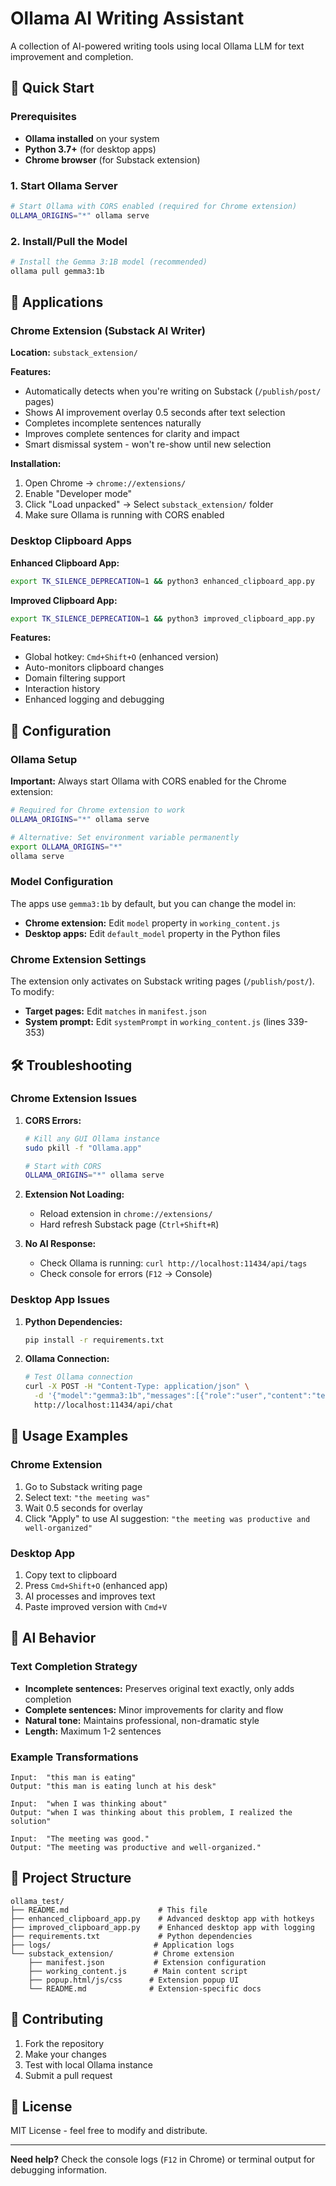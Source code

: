 # Ollama AI Writing Assistant

A collection of AI-powered writing tools using local Ollama LLM for text improvement and completion.

## 🚀 Quick Start

### Prerequisites
- **Ollama installed** on your system
- **Python 3.7+** (for desktop apps)
- **Chrome browser** (for Substack extension)

### 1. Start Ollama Server

```bash
# Start Ollama with CORS enabled (required for Chrome extension)
OLLAMA_ORIGINS="*" ollama serve
```

### 2. Install/Pull the Model

```bash
# Install the Gemma 3:1B model (recommended)
ollama pull gemma3:1b
```

## 📱 Applications

### Chrome Extension (Substack AI Writer)

**Location:** `substack_extension/`

**Features:**
- Automatically detects when you're writing on Substack (`/publish/post/` pages)
- Shows AI improvement overlay 0.5 seconds after text selection
- Completes incomplete sentences naturally
- Improves complete sentences for clarity and impact
- Smart dismissal system - won't re-show until new selection

**Installation:**
1. Open Chrome → `chrome://extensions/`
2. Enable "Developer mode"
3. Click "Load unpacked" → Select `substack_extension/` folder
4. Make sure Ollama is running with CORS enabled

### Desktop Clipboard Apps

**Enhanced Clipboard App:**
```bash
export TK_SILENCE_DEPRECATION=1 && python3 enhanced_clipboard_app.py
```

**Improved Clipboard App:**
```bash
export TK_SILENCE_DEPRECATION=1 && python3 improved_clipboard_app.py
```

**Features:**
- Global hotkey: `Cmd+Shift+O` (enhanced version)
- Auto-monitors clipboard changes
- Domain filtering support
- Interaction history
- Enhanced logging and debugging

## 🔧 Configuration

### Ollama Setup

**Important:** Always start Ollama with CORS enabled for the Chrome extension:

```bash
# Required for Chrome extension to work
OLLAMA_ORIGINS="*" ollama serve

# Alternative: Set environment variable permanently
export OLLAMA_ORIGINS="*"
ollama serve
```

### Model Configuration

The apps use `gemma3:1b` by default, but you can change the model in:
- **Chrome extension:** Edit `model` property in `working_content.js`
- **Desktop apps:** Edit `default_model` property in the Python files

### Chrome Extension Settings

The extension only activates on Substack writing pages (`/publish/post/`). To modify:
- **Target pages:** Edit `matches` in `manifest.json`
- **System prompt:** Edit `systemPrompt` in `working_content.js` (lines 339-353)

## 🛠️ Troubleshooting

### Chrome Extension Issues

1. **CORS Errors:**
   ```bash
   # Kill any GUI Ollama instance
   sudo pkill -f "Ollama.app"
   
   # Start with CORS
   OLLAMA_ORIGINS="*" ollama serve
   ```

2. **Extension Not Loading:**
   - Reload extension in `chrome://extensions/`
   - Hard refresh Substack page (`Ctrl+Shift+R`)

3. **No AI Response:**
   - Check Ollama is running: `curl http://localhost:11434/api/tags`
   - Check console for errors (`F12` → Console)

### Desktop App Issues

1. **Python Dependencies:**
   ```bash
   pip install -r requirements.txt
   ```

2. **Ollama Connection:**
   ```bash
   # Test Ollama connection
   curl -X POST -H "Content-Type: application/json" \
     -d '{"model":"gemma3:1b","messages":[{"role":"user","content":"test"}],"stream":false}' \
     http://localhost:11434/api/chat
   ```

## 📝 Usage Examples

### Chrome Extension
1. Go to Substack writing page
2. Select text: `"the meeting was"`
3. Wait 0.5 seconds for overlay
4. Click "Apply" to use AI suggestion: `"the meeting was productive and well-organized"`

### Desktop App
1. Copy text to clipboard
2. Press `Cmd+Shift+O` (enhanced app)
3. AI processes and improves text
4. Paste improved version with `Cmd+V`

## 🎯 AI Behavior

### Text Completion Strategy
- **Incomplete sentences:** Preserves original text exactly, only adds completion
- **Complete sentences:** Minor improvements for clarity and flow
- **Natural tone:** Maintains professional, non-dramatic style
- **Length:** Maximum 1-2 sentences

### Example Transformations
```
Input:  "this man is eating"
Output: "this man is eating lunch at his desk"

Input:  "when I was thinking about"  
Output: "when I was thinking about this problem, I realized the solution"

Input:  "The meeting was good."
Output: "The meeting was productive and well-organized."
```

## 📂 Project Structure

```
ollama_test/
├── README.md                    # This file
├── enhanced_clipboard_app.py    # Advanced desktop app with hotkeys
├── improved_clipboard_app.py    # Enhanced desktop app with logging  
├── requirements.txt             # Python dependencies
├── logs/                       # Application logs
└── substack_extension/         # Chrome extension
    ├── manifest.json           # Extension configuration
    ├── working_content.js      # Main content script
    ├── popup.html/js/css      # Extension popup UI
    └── README.md              # Extension-specific docs
```

## 🤝 Contributing

1. Fork the repository
2. Make your changes
3. Test with local Ollama instance
4. Submit a pull request

## 📜 License

MIT License - feel free to modify and distribute.

---

**Need help?** Check the console logs (`F12` in Chrome) or terminal output for debugging information.
